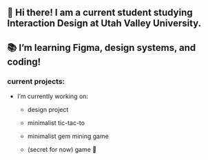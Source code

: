 ## 🦕 Hi there! I am a current student studying Interaction Design at Utah Valley University.

## 📚 I’m learning Figma, design systems, and coding!

### current projects:
- I’m currently working on:
  - design project
  - minimalist tic-tac-to
  - minimalist gem mining game
 
  - (secret for now) game 🧊

<!--
**hunterbastian/hunterbastian** is a ✨ _special_ ✨ repository because its `README.md` (this file) appears on your GitHub profile.

Here are some ideas to get you started:

- 🔭 I’m currently working on ...
- 🌱 I’m currently learning design systems.
- 🤔 I’m looking for help with ...
- 💬 Ask me about ...
- 📫 How to reach me: ...
- 😄 Pronouns: ...
- ⚡ Fun fact: ...
-->
